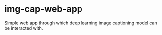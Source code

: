 # img-cap-web-app
Simple web app through which deep learning image captioning model can be interacted with.
